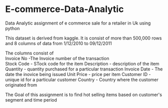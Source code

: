 # E-commerce-Data-Analytic
Data Analytic assignment of e commerce sale for a retailer in Uk using python

This dataset is derived from kaggle. It is consist of more than 500,000 rows and 8 columns of data from 1/12/2010 to 09/12/2011

The columns consist of<br>
Invoice No -The Invoice number of the transaction<br>
Stock Code - STock code for the item
Description - description of the item
Quantity - quantity purchased for a particular transaction
Invoice Date - The date the inovice being issued
Unit Price - price per item
Customer ID - unique id for a particular customer
Country - Country where the customer originated from

The Goal of this assignment is to find hot selling items based on customer's segment and time period
